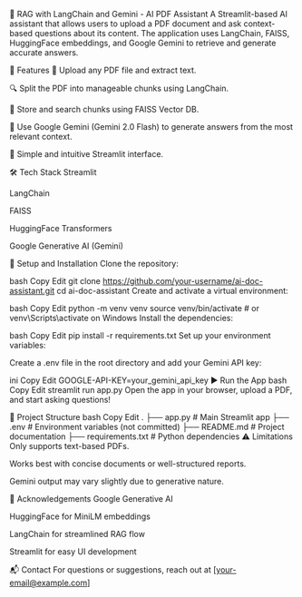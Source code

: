 📄 RAG with LangChain and Gemini - AI PDF Assistant
A Streamlit-based AI assistant that allows users to upload a PDF document and ask context-based questions about its content. The application uses LangChain, FAISS, HuggingFace embeddings, and Google Gemini to retrieve and generate accurate answers.

🚀 Features
📄 Upload any PDF file and extract text.

🔍 Split the PDF into manageable chunks using LangChain.

🧠 Store and search chunks using FAISS Vector DB.

🤖 Use Google Gemini (Gemini 2.0 Flash) to generate answers from the most relevant context.

💬 Simple and intuitive Streamlit interface.

🛠️ Tech Stack
Streamlit

LangChain

FAISS

HuggingFace Transformers

Google Generative AI (Gemini)

🔐 Setup and Installation
Clone the repository:

bash
Copy
Edit
git clone https://github.com/your-username/ai-doc-assistant.git
cd ai-doc-assistant
Create and activate a virtual environment:

bash
Copy
Edit
python -m venv venv
source venv/bin/activate  # or venv\Scripts\activate on Windows
Install the dependencies:

bash
Copy
Edit
pip install -r requirements.txt
Set up your environment variables:

Create a .env file in the root directory and add your Gemini API key:

ini
Copy
Edit
GOOGLE-API-KEY=your_gemini_api_key
▶️ Run the App
bash
Copy
Edit
streamlit run app.py
Open the app in your browser, upload a PDF, and start asking questions!

📂 Project Structure
bash
Copy
Edit
.
├── app.py              # Main Streamlit app
├── .env                # Environment variables (not committed)
├── README.md           # Project documentation
├── requirements.txt    # Python dependencies
⚠️ Limitations
Only supports text-based PDFs.

Works best with concise documents or well-structured reports.

Gemini output may vary slightly due to generative nature.

🙌 Acknowledgements
Google Generative AI

HuggingFace for MiniLM embeddings

LangChain for streamlined RAG flow

Streamlit for easy UI development

📬 Contact
For questions or suggestions, reach out at [your-email@example.com]